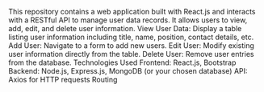 This repository contains a web application built with React.js and interacts with a RESTful API to manage user data records. It allows users to view, add, edit, and delete user information. View User Data: Display a table listing user information including title, name, position, contact details, etc. Add User: Navigate to a form to add new users. Edit User: Modify existing user information directly from the table. Delete User: Remove user entries from the database. Technologies Used Frontend: React.js, Bootstrap Backend: Node.js, Express.js, MongoDB (or your chosen database) API: Axios for HTTP requests Routing
